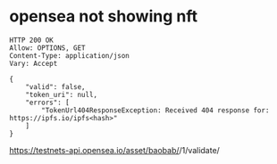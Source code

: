 # opensea not showing nft

```
HTTP 200 OK
Allow: OPTIONS, GET
Content-Type: application/json
Vary: Accept

{
    "valid": false,
    "token_uri": null,
    "errors": [
        "TokenUrl404ResponseException: Received 404 response for: https://ipfs.io/ipfs<hash>"
    ]
}
```

https://testnets-api.opensea.io/asset/baobab/<contracthash>/1/validate/
